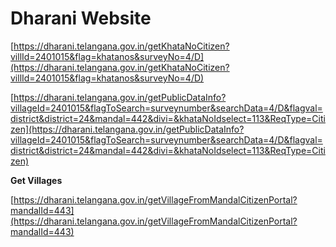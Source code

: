 # Dharani Website

[https://dharani.telangana.gov.in/getKhataNoCitizen?villId=2401015&flag=khatanos&surveyNo=4/D](https://dharani.telangana.gov.in/getKhataNoCitizen?villId=2401015&flag=khatanos&surveyNo=4/D)

  

[https://dharani.telangana.gov.in/getPublicDataInfo?villageId=2401015&flagToSearch=surveynumber&searchData=4/D&flagval=district&district=24&mandal=442&divi=&khataNoIdselect=113&ReqType=Citizen](https://dharani.telangana.gov.in/getPublicDataInfo?villageId=2401015&flagToSearch=surveynumber&searchData=4/D&flagval=district&district=24&mandal=442&divi=&khataNoIdselect=113&ReqType=Citizen)

  

**Get Villages**

[https://dharani.telangana.gov.in/getVillageFromMandalCitizenPortal?mandalId=443](https://dharani.telangana.gov.in/getVillageFromMandalCitizenPortal?mandalId=443)